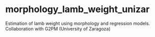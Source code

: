# morphology_lamb_weight_unizar
Estimation of lamb weight using morphology and regression models. Collaboration with G2PM (University of Zaragoza)
